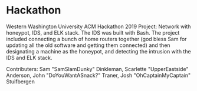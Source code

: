 # Hackathon
Western Washington University ACM Hackathon 2019
Project: Network with honeypot, IDS, and ELK stack.
The IDS was built with Bash. The project included connecting a bunch of home routers together (god bless Sam for updating all the old software and getting them connected) and then designating a machine as the honeypot, and detecting the intrusion with the IDS and ELK stack.

Contributers: Sam "SamSlamDunky" Dinkleman, Scarlette "UpperEastside" Anderson, John "DoYouWantASnack?" Traner, Josh "OhCaptainMyCaptain" Stuifbergen

